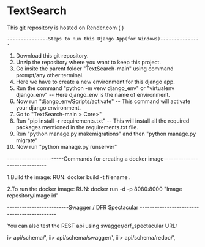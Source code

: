 # TextSearch
This git repository is hosted on Render.com (  )

    ---------------Steps to Run this Django App(for Windows)---------------

1. Download this git repository.
2. Unzip the repository  where you want to keep this project.
3. Go insite the parent folder "TextSearch-main" using command prompt/any other terminal.
4. Here we have to create a new environment for this django app.
5. Run the command "python -m venv django_env" or "virtualenv django_env" -- Here django_env is the name of environment.
6. Now run "django_env/Scripts/activate" -- This command will activate your django environment.
7. Go to "TextSearch-main > Core>" 
8. Run "pip install -r requirements.txt" -- This will install all the required packages mentioned
     in the requirements.txt file.
9. Run "python manage.py makemigrations" and then  "python manage.py migrate"
9. Now run "python manage.py runserver"



-----------------------Commands for creating a docker image------------------------------

1.Build the image:
    RUN: docker build -t filename . 

2.To run the docker image:
    RUN: docker run -d -p 8080:8000 "Image repository/Image id"


-------------------------Swagger / DFR Spectacular --------------------------------------------

You can also test the REST api using swagger/drf_spectacular URL:

   i>   api/schema/',
   ii>  api/schema/swagger/', 
   iii> api/schema/redoc/', 

